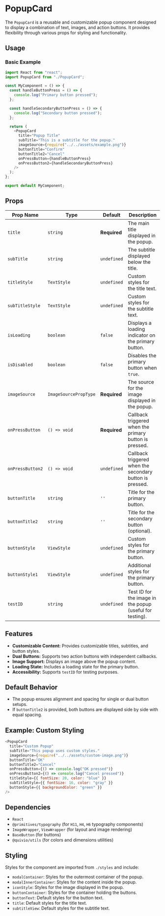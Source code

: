 # PopupCard

The `PopupCard` is a reusable and customizable popup component designed to display a combination of text, images, and action buttons. It provides flexibility through various props for styling and functionality.

## Usage

### Basic Example

```javascript
import React from "react";
import PopupCard from "./PopupCard";

const MyComponent = () => {
  const handleButtonPress = () => {
    console.log("Primary button pressed");
  };

  const handleSecondaryButtonPress = () => {
    console.log("Secondary button pressed");
  };

  return (
    <PopupCard
      title="Popup Title"
      subTitle="This is a subtitle for the popup."
      imageSource={require("../../assets/example.png")}
      buttonTitle="Confirm"
      buttonTitle2="Cancel"
      onPressButton={handleButtonPress}
      onPressButton2={handleSecondaryButtonPress}
    />
  );
};

export default MyComponent;
```

## Props

| Prop Name        | Type                  | Default      | Description                                              |
| ---------------- | --------------------- | ------------ | -------------------------------------------------------- |
| `title`          | `string`              | **Required** | The main title displayed in the popup.                   |
| `subTitle`       | `string`              | `undefined`  | The subtitle displayed below the title.                  |
| `titleStyle`     | `TextStyle`           | `undefined`  | Custom styles for the title text.                        |
| `subTitleStyle`  | `TextStyle`           | `undefined`  | Custom styles for the subtitle text.                     |
| `isLoading`      | `boolean`             | `false`      | Displays a loading indicator on the primary button.      |
| `isDisabled`     | `boolean`             | `false`      | Disables the primary button when `true`.                 |
| `imageSource`    | `ImageSourcePropType` | **Required** | The source for the image displayed in the popup.         |
| `onPressButton`  | `() => void`          | **Required** | Callback triggered when the primary button is pressed.   |
| `onPressButton2` | `() => void`          | `undefined`  | Callback triggered when the secondary button is pressed. |
| `buttonTitle`    | `string`              | `''`         | Title for the primary button.                            |
| `buttonTitle2`   | `string`              | `''`         | Title for the secondary button (optional).               |
| `buttonStyle`    | `ViewStyle`           | `undefined`  | Custom styles for the primary button.                    |
| `buttonStyle1`   | `ViewStyle`           | `undefined`  | Additional styles for the primary button.                |
| `testID`         | `string`              | `undefined`  | Test ID for the image in the popup (useful for testing). |

## Features

- **Customizable Content:** Provides customizable titles, subtitles, and button styles.
- **Dual Buttons:** Supports two action buttons with independent callbacks.
- **Image Support:** Displays an image above the popup content.
- **Loading State:** Includes a loading state for the primary button.
- **Accessibility:** Supports `testID` for testing purposes.

## Default Behavior

- The popup ensures alignment and spacing for single or dual button setups.
- If `buttonTitle2` is provided, both buttons are displayed side by side with equal spacing.

## Example: Custom Styling

```javascript
<PopupCard
  title="Custom Popup"
  subTitle="This popup uses custom styles."
  imageSource={require("../../assets/custom-image.png")}
  buttonTitle="OK"
  buttonTitle2="Cancel"
  onPressButton={() => console.log("OK pressed")}
  onPressButton2={() => console.log("Cancel pressed")}
  titleStyle={{ fontSize: 20, color: "blue" }}
  subTitleStyle={{ fontSize: 16, color: "gray" }}
  buttonStyle={{ backgroundColor: "green" }}
/>
```

## Dependencies

- `React`
- `@primitives/typography` (for `H11`, `H4`, `H6` typography components)
- `ImageWrapper`, `ViewWrapper` (for layout and image rendering)
- `BaseButton` (for buttons)
- `@quivio/utils` (for colors and dimensions utilities)

## Styling

Styles for the component are imported from `./styles` and include:

- `modalContainer`: Styles for the outermost container of the popup.
- `modalInnerContainer`: Styles for the content inside the popup.
- `iconStyle`: Styles for the image displayed in the popup.
- `buttonContainer`: Styles for the container holding the buttons.
- `buttonText`: Default styles for the button text.
- `title`: Default styles for the title text.
- `subtitleView`: Default styles for the subtitle text.
